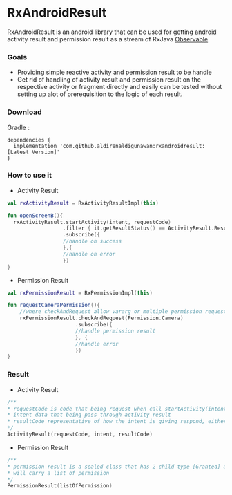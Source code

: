# RxAndroidResult

RxAndroidResult is an android library that can be used for getting android activity result and permission result as a stream of RxJava [Observable](http://reactivex.io/RxJava/2.x/javadoc/io/reactivex/Observable.html)

### Goals
- Providing simple reactive activity and permission result to be handle
- Get rid of handling of activity result and permission result on the respective activity or fragment directly
and easily can be tested without setting up alot of prerequisition to the logic of each result.

### Download
Gradle : 
```Gradle
dependencies {
  implementation 'com.github.aldirenaldigunawan:rxandroidresult:[Latest Version]'
}
```

### How to use it
- Activity Result
```Kotlin
val rxActivityResult = RxActivityResultImpl(this)

fun openScreenB(){
  rxActivityResult.startActivity(intent, requestCode)
                  .filter { it.getResultStatus() == ActivityResult.ResultStatus.Ok }
                  .subscribe({
                  //handle on success
                  },{
                  //handle on error
                  })
}
```

- Permission Result
```Kotlin
val rxPermissionResult = RxPermissionImpl(this)

fun requestCameraPermission(){
    //where checkAndRequest allow vararg or multiple permission request
    rxPermissionResult.checkAndRequest(Permission.Camera)
                      .subscribe({
                      //handle permission result
                      }, {
                      //handle error
                      })
}
```


### Result 
- Activity Result
```Kotlin
/**
* requestCode is code that being request when call startActivity(intent, requestCode)
* intent data that being pass through activity result
* resultCode representative of how the intent is giving respond, either Ok, or cancel
*/
ActivityResult(requestCode, intent, resultCode)
```

- Permission Result
```Kotlin
/**
* permission result is a sealed class that has 2 child type [Granted] and [Denied]
* will carry a list of permission
*/
PermissionResult(listOfPermission)
